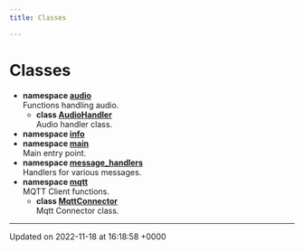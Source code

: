 ```yaml
---
title: Classes

---
```


# Classes




* **namespace [audio](/SignallingSystem-doc/audiosystem/Namespaces/namespaceaudio/)** <br>Functions handling audio. 
    * **class [AudioHandler](/SignallingSystem-doc/audiosystem/Classes/classaudio_1_1AudioHandler/)** <br>Audio handler class. 
* **namespace [info](/SignallingSystem-doc/audiosystem/Namespaces/namespaceinfo/)** 
* **namespace [main](/SignallingSystem-doc/audiosystem/Namespaces/namespacemain/)** <br>Main entry point. 
* **namespace [message_handlers](/SignallingSystem-doc/audiosystem/Namespaces/namespacemessage__handlers/)** <br>Handlers for various messages. 
* **namespace [mqtt](/SignallingSystem-doc/audiosystem/Namespaces/namespacemqtt/)** <br>MQTT Client functions. 
    * **class [MqttConnector](/SignallingSystem-doc/audiosystem/Classes/classmqtt_1_1MqttConnector/)** <br>Mqtt Connector class. 



-------------------------------

Updated on 2022-11-18 at 16:18:58 +0000
